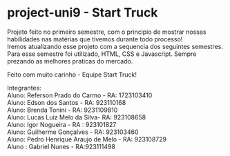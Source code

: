# project-uni9 - Start Truck
Projeto feito no primeiro semestre, com o principio de mostrar nossas habilidades nas matérias que tivemos durante todo processo!  
Iremos atualizando esse projeto com a sequencia dos seguintes semestres. Para esse semestre foi utilizado, HTML, CSS e Javascript. Sempre prezando as melhores praticas do mercado.  

Feito com muito carinho - Equipe Start Truck!   

Integrantes:   
Aluno: Referson Prado do Carmo - RA: 1723103410  
Aluno: Edson dos Santos - RA: 923110168  
Aluno: Brenda Tonini - RA: 9231109810  
Aluno: Lucas Luiz Melo da Silva- RA: 923108658  
Aluno: Igor Nogueira - RA : 923101827  
Aluno: Guilherme Gonçalves - RA: 923103460  
Aluno: Pedro Henrique Araujo de Melo - RA: 923108729  
Aluno : Gabriel Nunes - RA:923111498  
